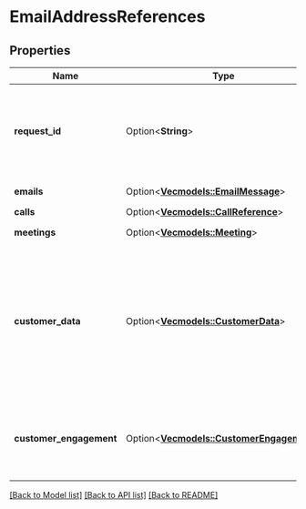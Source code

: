 # EmailAddressReferences

## Properties

Name | Type | Description | Notes
------------ | ------------- | ------------- | -------------
**request_id** | Option<**String**> | A Gong request reference Id, generated for this request. Can be used for troubleshooting purposes. | [optional]
**emails** | Option<[**Vec<models::EmailMessage>**](EmailMessage.md)> | Related email messages. | [optional]
**calls** | Option<[**Vec<models::CallReference>**](CallReference.md)> | Related calls. | [optional]
**meetings** | Option<[**Vec<models::Meeting>**](Meeting.md)> | Related meetings. | [optional]
**customer_data** | Option<[**Vec<models::CustomerData>**](CustomerData.md)> | A list of links to data from external systems (such as CRM, Telephony System, Case Management, etc.) that reference the email address and that Gong stores. | [optional]
**customer_engagement** | Option<[**Vec<models::CustomerEngagement>**](CustomerEngagement.md)> | A list of customer's engagement (such as viewing external share call) | [optional]

[[Back to Model list]](../README.md#documentation-for-models) [[Back to API list]](../README.md#documentation-for-api-endpoints) [[Back to README]](../README.md)


